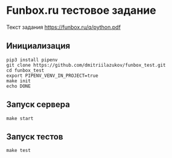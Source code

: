 # Funbox.ru тестовое задание
Текст задания https://funbox.ru/q/python.pdf

## Инициализация
```
pip3 install pipenv
git clone https://github.com/dmitriilazukov/funbox_test.git
cd funbox_test
export PIPENV_VENV_IN_PROJECT=true
make init
echo DONE
```
## Запуск сервера
```
make start
```
## Запуск тестов
```
make test
```